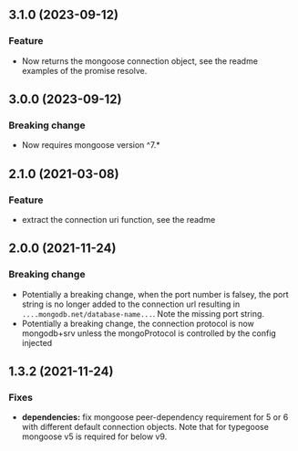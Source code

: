 ## 3.1.0 (2023-09-12)

### Feature
* Now returns the mongoose connection object, see the readme examples of the promise resolve.


## 3.0.0 (2023-09-12)

### Breaking change
* Now requires mongoose version ^7.*


## 2.1.0 (2021-03-08)

### Feature
* extract the connection uri function, see the readme

## 2.0.0 (2021-11-24)

### Breaking change
* Potentially a breaking change, when the port number is falsey, the port string is no longer added to the connection url resulting in `....mongodb.net/database-name...`. Note the missing port string.
* Potentially a breaking change, the connection protocol is now mongodb+srv unless the mongoProtocol is controlled by the config injected

## 1.3.2 (2021-11-24)

### Fixes
* **dependencies:** fix mongoose peer-dependency requirement for 5 or 6 with different default connection objects. Note that for typegoose mongoose v5 is required for below v9.
